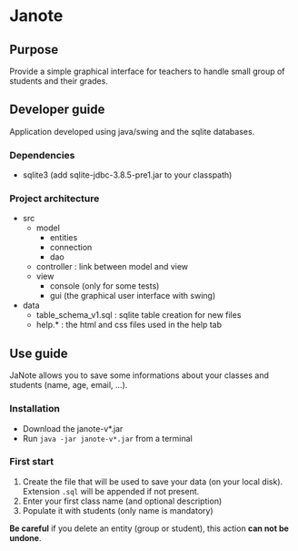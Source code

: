 # Janote

## Purpose

Provide a simple graphical interface for teachers to handle small group of students and their grades. 


## Developer guide

Application developed using java/swing and the sqlite databases.

### Dependencies 

- sqlite3 (add sqlite-jdbc-3.8.5-pre1.jar to your classpath)


### Project architecture

- src
	- model
    	- entities
     	- connection
        - dao
    - controller : link between model and view
	- view 
		- console (only for some tests)
    	- gui  (the graphical user interface with swing)
- data
    - table_schema_v1.sql : sqlite table creation for new files
    - help.* : the html and css files used in the help tab
	
    
 
## Use guide

JaNote allows you to save some informations about your classes and students (name, age, email, ...). 

### Installation

- Download the janote-v*.jar
- Run `java -jar janote-v*.jar` from a terminal


### First start 

1. Create the file that will be used to save your data (on your local disk). Extension `.sql` will be appended if not present.  
2. Enter your first class name (and optional description)
3. Populate it with students (only name is mandatory)

**Be careful** if you delete an entity (group or student), this action **can not be undone**. 
 
